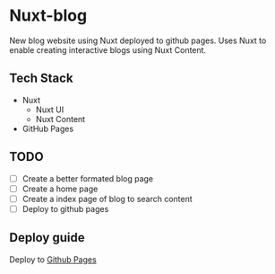 # Nuxt-blog

New blog website using Nuxt deployed to github pages. Uses Nuxt to enable creating interactive blogs using Nuxt Content.

## Tech Stack

- Nuxt
    - Nuxt UI
    - Nuxt Content
- GitHub Pages

## TODO

- [ ] Create a better formated blog page
- [ ] Create a home page
- [ ] Create a index page of blog to search content
- [ ] Deploy to github pages

## Deploy guide

Deploy to [Github Pages](https://nuxt.com/deploy/github-pages)
